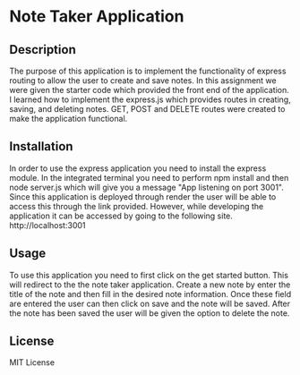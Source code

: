 # Note Taker Application


## Description

The purpose of this application is to implement the functionality of express routing to allow the user to create and save notes.  In this assignment we were given the starter code which provided the front end of the application.  I learned how to implement the express.js which provides routes in creating, saving, and deleting notes. GET, POST and DELETE routes were created to make the application functional.  

## Installation

In order to use the express application you need to install the express module.  In the integrated terminal you need to perform npm install and then node server.js which will give you a message "App listening on port 3001".  Since this application is deployed through render the user will be able to access this through the link provided.  However, while developing the application it can be accessed by going to the following site. http://localhost:3001  

## Usage

To use this application you need to first click on the get started button.  This will redirect to the the note taker application.  Create a new note by enter the title of the note and then fill in the desired note information.  Once these field are entered the user can then click on save and the note will be saved.  After the note has been saved the user will be given the option to delete the note.  

## License
MIT License

